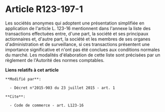 # Article R123-197-1

Les sociétés anonymes qui adoptent une présentation simplifiée en application de l'article L. 123-16 mentionnent dans
l'annexe la liste des transactions effectuées entre, d'une part, la société et ses principaux actionnaires et, d'autre part,
la société et les membres de ses organes d'administration et de surveillance, si ces transactions présentent une importance
significative et n'ont pas été conclues aux conditions normales du marché. Les modalités d'élaboration de cette liste sont
précisées par un règlement     de l'Autorité des normes comptables.

**Liens relatifs à cet article**

	**Modifié par**:

	  - Décret n°2015-903 du 23 juillet 2015 - art. 1

	**Cite**:

	  - Code de commerce - art. L123-16
